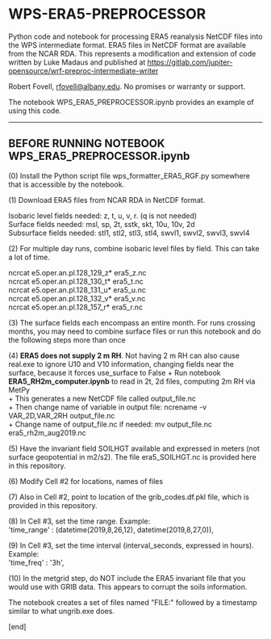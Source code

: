 # WPS-ERA5-PREPROCESSOR
Python code and notebook for processing ERA5 reanalysis NetCDF files into the WPS intermediate format.
ERA5 files in NetCDF format are available from the NCAR RDA.
This represents a modification and extension of code written by Luke Madaus and published at
https://gitlab.com/jupiter-opensource/wrf-preproc-intermediate-writer

Robert Fovell, rfovell@albany.edu.  No promises or warranty or support.

The notebook WPS_ERA5_PREPROCESSOR.ipynb provides an example of using this code.

----------------------------------------------------------------------------------------------
BEFORE RUNNING NOTEBOOK WPS_ERA5_PREPROCESSOR.ipynb
----------------------------------------------------------------------------------------------

(0) Install the Python script file wps_formatter_ERA5_RGF.py somewhere that is accessible by the notebook.

(1) Download ERA5 files from NCAR RDA in NetCDF format.<br>


  Isobaric level fields needed: z, t, u, v, r.  (q is not needed) <br>
  Surface fields needed: msl, sp, 2t, sstk, skt, 10u, 10v, 2d <br>
  Subsurface fields needed: stl1, stl2, stl3, stl4, swvl1, swvl2, swvl3, swvl4 <br>
  
(2) For multiple day runs, combine isobaric level files by field.  This can take a lot of time.

ncrcat e5.oper.an.pl.128_129_z* era5_z.nc <br>
ncrcat e5.oper.an.pl.128_130_t* era5_t.nc <br>
ncrcat e5.oper.an.pl.128_131_u* era5_u.nc <br>
ncrcat e5.oper.an.pl.128_132_v* era5_v.nc <br>
ncrcat e5.oper.an.pl.128_157_r* era5_r.nc <br>

(3) The surface fields each encompass an entire month.  For runs crossing months, you may need to 
 combine surface files or run this notebook and do the following steps more than once

(4) <b>ERA5 does not supply 2 m RH</b>.  Not having 2 m RH can also cause real.exe to ignore U10 and V10 information,
 changing fields near the surface, because it forces use_surface to False 
    + Run notebook <b>ERA5_RH2m_computer.ipynb</b> to read in 2t, 2d files, computing 2m RH via MetPy <br>
    + This generates a new NetCDF file called output_file.nc <br>
    + Then change name of variable in output file:  ncrename -v VAR_2D,VAR_2RH output_file.nc <br>
    + Change name of output_file.nc if needed:      mv output_file.nc era5_rh2m_aug2019.nc <br>
    
(5) Have the invariant field SOILHGT available and expressed in meters (not surface geopotential in m2/s2).
 The file era5_SOILHGT.nc is provided here in this repository.
 
(6) Modify Cell #2 for locations, names of files

(7) Also in Cell #2, point to location of the grib_codes.df.pkl file, which is provided in this repository.

(8) In Cell #3, set the time range.  Example: <br>
'time_range' : (datetime(2019,8,26,12), datetime(2019,8,27,0)),<br>

(9) In Cell #3, set the time interval (interval_seconds, expressed in hours).  Example:<br>
'time_freq' : '3h',<br>

(10) In the metgrid step, do NOT include the ERA5 invariant file that you would use with GRIB data.
This appears to corrupt the soils information.

The notebook creates a set of files named "FILE:" followed by a timestamp similar to what ungrib.exe does.

[end]
